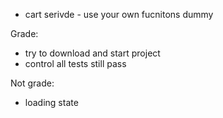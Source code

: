 -   cart serivde - use your own fucnitons dummy

Grade:

-   try to download and start project
-   control all tests still pass

Not grade:

-   loading state
